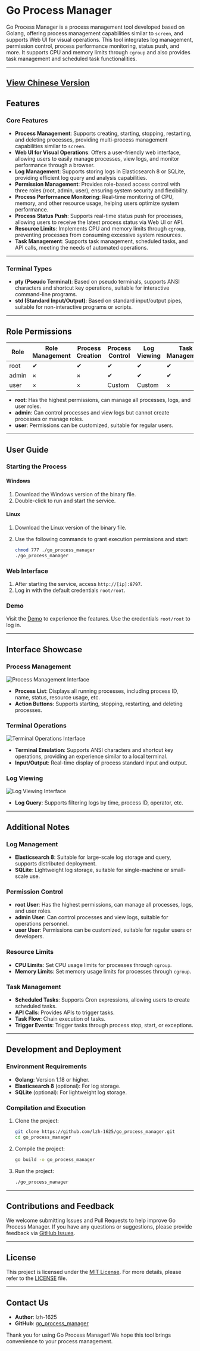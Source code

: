 # Go Process Manager

Go Process Manager is a process management tool developed based on Golang, offering process management capabilities similar to `screen`, and supports Web UI for visual operations. This tool integrates log management, permission control, process performance monitoring, status push, and more. It supports CPU and memory limits through `cgroup` and also provides task management and scheduled task functionalities.

---

## [View Chinese Version](./README_CN.md)

## Features

### Core Features

- **Process Management**: Supports creating, starting, stopping, restarting, and deleting processes, providing multi-process management capabilities similar to `screen`.
- **Web UI for Visual Operations**: Offers a user-friendly web interface, allowing users to easily manage processes, view logs, and monitor performance through a browser.
- **Log Management**: Supports storing logs in Elasticsearch 8 or SQLite, providing efficient log query and analysis capabilities.
- **Permission Management**: Provides role-based access control with three roles (root, admin, user), ensuring system security and flexibility.
- **Process Performance Monitoring**: Real-time monitoring of CPU, memory, and other resource usage, helping users optimize system performance.
- **Process Status Push**: Supports real-time status push for processes, allowing users to receive the latest process status via Web UI or API.
- **Resource Limits**: Implements CPU and memory limits through `cgroup`, preventing processes from consuming excessive system resources.
- **Task Management**: Supports task management, scheduled tasks, and API calls, meeting the needs of automated operations.

---

### Terminal Types

- **pty (Pseudo Terminal)**: Based on pseudo terminals, supports ANSI characters and shortcut key operations, suitable for interactive command-line programs.
- **std (Standard Input/Output)**: Based on standard input/output pipes, suitable for non-interactive programs or scripts.

---

## Role Permissions

| Role  | Role Management | Process Creation | Process Control | Log Viewing | Task Management |
| ----- | --------------- | ---------------- | --------------- | ----------- | --------------- |
| root  | ✔              | ✔               | ✔              | ✔          | ✔              |
| admin | ×              | ×               | ✔              | ✔          | ✔              |
| user  | ×              | ×               | Custom          | Custom      | ×              |

- **root**: Has the highest permissions, can manage all processes, logs, and user roles.
- **admin**: Can control processes and view logs but cannot create processes or manage roles.
- **user**: Permissions can be customized, suitable for regular users.

---

## User Guide

### Starting the Process

#### Windows

1. Download the Windows version of the binary file.
2. Double-click to run and start the service.

#### Linux

1. Download the Linux version of the binary file.
2. Use the following commands to grant execution permissions and start:

   ```bash
   chmod 777 ./go_process_manager
   ./go_process_manager
   ```

### Web Interface

1. After starting the service, access `http://[ip]:8797`.
2. Log in with the default credentials `root/root`.

### Demo

Visit the [Demo](http://xcon.top:9787/process) to experience the features. Use the credentials `root/root` to log in.

---

## Interface Showcase

### Process Management

![Process Management Interface](https://github.com/lzh-1625/go_process_manager/assets/59822923/50f31b99-41d4-4d8c-88fe-20c978385155)

- **Process List**: Displays all running processes, including process ID, name, status, resource usage, etc.
- **Action Buttons**: Supports starting, stopping, restarting, and deleting processes.

### Terminal Operations

![Terminal Operations Interface](https://github.com/lzh-1625/go_process_manager/assets/59822923/63eb6bec-353f-4d12-a1d9-95d89fccdac3)

- **Terminal Emulation**: Supports ANSI characters and shortcut key operations, providing an experience similar to a local terminal.
- **Input/Output**: Real-time display of process standard input and output.

### Log Viewing

![Log Viewing Interface](https://github.com/lzh-1625/go_process_manager/assets/59822923/6af8e228-7709-45c5-aba8-4b61dc825026)

- **Log Query**: Supports filtering logs by time, process ID, operator, etc.

---

## Additional Notes

### Log Management

- **Elasticsearch 8**: Suitable for large-scale log storage and query, supports distributed deployment.
- **SQLite**: Lightweight log storage, suitable for single-machine or small-scale use.

### Permission Control

- **root User**: Has the highest permissions, can manage all processes, logs, and user roles.
- **admin User**: Can control processes and view logs, suitable for operations personnel.
- **user User**: Permissions can be customized, suitable for regular users or developers.

### Resource Limits

- **CPU Limits**: Set CPU usage limits for processes through `cgroup`.
- **Memory Limits**: Set memory usage limits for processes through `cgroup`.

### Task Management

- **Scheduled Tasks**: Supports Cron expressions, allowing users to create scheduled tasks.
- **API Calls**: Provides APIs to trigger tasks.
- **Task Flow**: Chain execution of tasks.
- **Trigger Events**: Trigger tasks through process stop, start, or exceptions.

---

## Development and Deployment

### Environment Requirements

- **Golang**: Version 1.18 or higher.
- **Elasticsearch 8** (optional): For log storage.
- **SQLite** (optional): For lightweight log storage.

### Compilation and Execution

1. Clone the project:

   ```bash
   git clone https://github.com/lzh-1625/go_process_manager.git
   cd go_process_manager
   ```
2. Compile the project:

   ```bash
   go build -o go_process_manager
   ```
3. Run the project:

   ```bash
   ./go_process_manager
   ```

---

## Contributions and Feedback

We welcome submitting Issues and Pull Requests to help improve Go Process Manager. If you have any questions or suggestions, please provide feedback via [GitHub Issues](https://github.com/lzh-1625/go_process_manager/issues).

---

## License

This project is licensed under the [MIT License](https://opensource.org/licenses/MIT). For more details, please refer to the [LICENSE](LICENSE) file.

---

## Contact Us

- **Author**: lzh-1625
- **GitHub**: [go_process_manager](https://github.com/lzh-1625/go_process_manager)

Thank you for using Go Process Manager! We hope this tool brings convenience to your process management.
